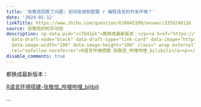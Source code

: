 ```yaml
---
title: '张敬信回答了问题: 如何安装和配置 r 编程语言的开发环境？'
date: '2024-01-12'
linkTitle: https://www.zhihu.com/question/638845109/answer/3359240116
source: 张敬信的知乎动态
description: <p data-pid="csTU4Ipk">都换成最新版本：</p><a href="https://www.bilibili.com/video/BV1DY411x7Jj/"
  data-draft-node="block" data-draft-type="link-card" data-image="https://pic3.zhimg.com/v2-831869c561570526162d31beb375d656_ipico.jpg"
  data-image-width="100" data-image-height="100" class=" wrap external" target="_blank"
  rel="nofollow noreferrer">R语言环境搭建-张敬信_哔哩哔哩_bilibili</a><p></p> ...
disable_comments: true
---
```

<p data-pid="csTU4Ipk">都换成最新版本：</p><a href="https://www.bilibili.com/video/BV1DY411x7Jj/" data-draft-node="block" data-draft-type="link-card" data-image="https://pic3.zhimg.com/v2-831869c561570526162d31beb375d656_ipico.jpg" data-image-width="100" data-image-height="100" class=" wrap external" target="_blank" rel="nofollow noreferrer">R语言环境搭建-张敬信_哔哩哔哩_bilibili</a><p></p> ...